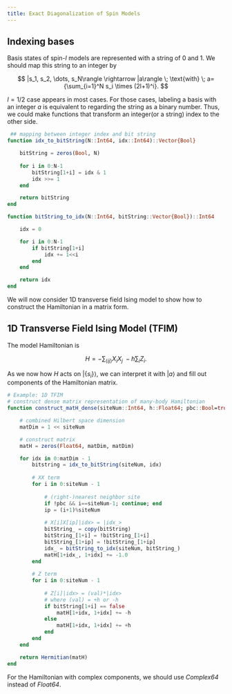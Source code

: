 ```yaml
---
title: Exact Diagonalization of Spin Models
---
```

## Indexing bases

Basis states of spin-$l$ models are represented with a string of 0 and 1. We should map this string to an integer by

$$
 |s_1, s_2, \dots, s_N\rangle \rightarrow |a\rangle \;
 \text{with} \; a={\sum_{i=1}^N s_i \times (2l+1)^i}.
$$

$l=1/2$ case appears in most cases. For those cases, labeling a basis with an integer $a$ is equivalent to regarding the string as a binary number. Thus, we could make functions that transform an integer(or a string) index to the other side.

```jl
 ## mapping between integer index and bit string
function idx_to_bitString(N::Int64, idx::Int64)::Vector{Bool}

	bitString = zeros(Bool, N)
	
	for i in 0:N-1
		bitString[1+i] = idx & 1
		idx >>= 1
	end

	return bitString
end

function bitString_to_idx(N::Int64, bitString::Vector{Bool})::Int64

	idx = 0

	for i in 0:N-1
		if bitString[1+i]
			idx += 1<<i
		end
	end

	return idx
end
```

We will now consider 1D transverse field Ising model to show how to construct the Hamiltonian in a matrix form.
## 1D Transverse Field Ising Model (TFIM)

The model Hamiltonian is

$$ H = -{\sum_{\langle ij\rangle} X_iX_j} \; - h{\sum_{i}Z_i}.$$

As we now how $H$ acts on $|\{s_i\}\rangle$, we can interpret it with $|a\rangle$ and fill out components of the Hamiltonian matrix.

```jl
# Example: 1D TFIM
# construct dense matrix representation of many-body Hamiltonian
function construct_matH_dense(siteNum::Int64, h::Float64; pbc::Bool=true)::Hermitian{Matrix{Float64}}

	# combined Hilbert space dimension
	matDim = 1 << siteNum

	# construct matrix
	matH = zeros(Float64, matDim, matDim)

	for idx in 0:matDim - 1
		bitstring = idx_to_bitString(siteNum, idx)
		
		# XX term
		for i in 0:siteNum - 1
		
			# (right-)nearest neighbor site
			if !pbc && i==siteNum-1; continue; end
			ip = (i+1)%siteNum
			
			# X[i]X[ip]|idx> = |idx_>
			bitString_ = copy(bitString)
			bitString_[1+i] = !bitString_[1+i]
			bitString_[1+ip] = !bitString_[1+ip]
			idx_ = bitString_to_idx(siteNum, bitString_)
			matH[1+idx_, 1+idx] += -1.0
		end
		
		# Z term
		for i in 0:siteNum - 1
			
			# Z[i]|idx> = (val)*|idx>
			# where (val) = +h or -h
			if bitString[1+i] == false
				matH[1+idx, 1+idx] += -h
			else
				matH[1+idx, 1+idx] += +h
			end
		end
	end

	return Hermitian(matH)
end
```

For the Hamiltonian with complex components, we should use *Complex64* instead of *Float64*.